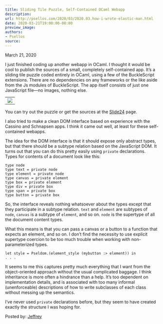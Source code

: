 ```yaml
---
title: Sliding Tile Puzzle, Self-Contained OCaml Webapp
description:
url: http://psellos.com/2020/03/2020.03.how-i-wrote-elastic-man.html
date: 2020-03-21T19:00:00-00:00
preview_image:
authors:
- Psellos
source:
---
```


<div class="date">March 21, 2020</div>

<p>I just finished coding up another webapp in OCaml. I thought it would be
cool to publish the sources of a small, completely self-contained app.
It&rsquo;s a sliding tile puzzle coded entirely in OCaml, using a few of the
BuckleScript extensions. There are no dependencies on any frameworks or
the like aside from the Js modules of BuckleScript. The app itself
consists of just one JavaScript file&mdash;no images, nothing else.</p>

<table class="morelikealist" style="margin-top: 0.4em;">
<tr><td>
<a href="http://psellos.com/ocaml/example-app-slide24.html">
<img src="http://psellos.com/images/slide242-220.png"/><br/>
</a>
</td></tr>
</table>

<p>You can try out the puzzle or get the sources at the
<a href="http://psellos.com/ocaml/example-app-slide24.html">Slide24</a> page.</p>

<p>I also tried to make a clean DOM interface based on experience with the
Cassino and Schnapsen apps. I think it came out well, at least for these
self-contained webapps.</p>

<p>The idea for the DOM interface is that it should expose only abstract
types, but that there should be a subtype relation based on the
JavaScript DOM. It turns out that you can do this pretty easily using
<code>private</code> declarations. Types for contents of a document look like this:</p>

<pre><code>type node
type text = private node
type element = private node
type canvas = private element
type box = private element
type div = private box
type span = private box
type button = private box</code></pre>

<p>So, the interface reveals nothing whatsoever about the types except that
they participate in a subtype relation. <code>text</code> and <code>element</code> are
subtypes of <code>node</code>, <code>canvas</code> is a subtype of <code>element</code>, and so on.
<code>node</code> is the supertype of all the document content types.</p>

<p>What this means is that you can pass a canvas or a button to a function
that expects an element, and so on. I don&rsquo;t find the necessity to use
explicit supertype coercion to be too much trouble when working with
non-parameterized types.</p>

<pre><code>let style = Pseldom.(element_style (mybutton :&gt; element)) in
. . .</code></pre>

<p>It seems to me this captures pretty much everything that I want from the
object-oriented approach without the usual complicated baggage. I think
inheritance is more often a hindrance than a help. It&rsquo;s too dependent on
implementation details, and is associated with too many informal
(unenforceable) descriptions of how to write subclasses of each class
without messing up the semantics.</p>

<p>I&rsquo;ve never used <code>private</code> declarations before, but they seem to have
created exactly the structure I was hoping for.</p>

<p>Posted by: <a href="http://psellos.com/aboutus.html#jeffreya.scofieldphd">Jeffrey</a></p>

<p></p>


